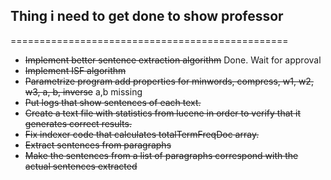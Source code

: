 ## Thing i need to get done to show professor
================================================

* ~~Implement better sentence extraction algorithm~~ Done. Wait for approval
* ~~Implement ISF algorithm~~
* ~~Parametrize program add properties for minwords, compress, w1, w2, w3, a, b, inverse~~ a,b missing 
* ~~Put logs that show sentences of each text.~~
* ~~Create a text file with statistics from lucene in order to verify that it generates correct results.~~
* ~~Fix indexer code that calculates totalTermFreqDoc array.~~
* ~~Extract sentences from paragraphs~~
* ~~Make the sentences from a list of paragraphs correspond with the actual sentences extracted~~
